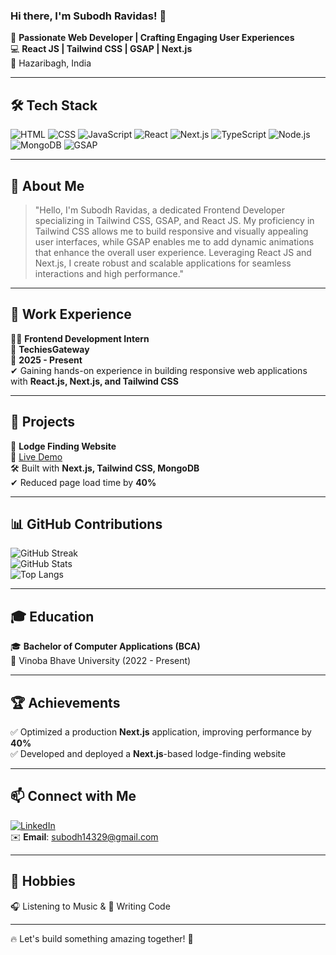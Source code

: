 ### Hi there, I'm Subodh Ravidas! 👋

🚀 **Passionate Web Developer | Crafting Engaging User Experiences**  
💻 **React JS | Tailwind CSS | GSAP | Next.js**  
📍 Hazaribagh, India  

---

## 🛠 Tech Stack

![HTML](https://img.shields.io/badge/-HTML-E34F26?style=flat-square&logo=html5&logoColor=white)
![CSS](https://img.shields.io/badge/-CSS-1572B6?style=flat-square&logo=css3&logoColor=white)
![JavaScript](https://img.shields.io/badge/-JavaScript-F7DF1E?style=flat-square&logo=javascript&logoColor=black)
![React](https://img.shields.io/badge/-React-61DAFB?style=flat-square&logo=react&logoColor=black)
![Next.js](https://img.shields.io/badge/-Next.js-000000?style=flat-square&logo=nextdotjs&logoColor=white)
![TypeScript](https://img.shields.io/badge/-TypeScript-3178C6?style=flat-square&logo=typescript&logoColor=white)
![Node.js](https://img.shields.io/badge/-Node.js-339933?style=flat-square&logo=node.js&logoColor=white)
![MongoDB](https://img.shields.io/badge/-MongoDB-47A248?style=flat-square&logo=mongodb&logoColor=white)
![GSAP](https://img.shields.io/badge/-GSAP-88CE02?style=flat-square&logo=greensock&logoColor=white)

---

## 📌 About Me

> "Hello, I'm Subodh Ravidas, a dedicated Frontend Developer specializing in Tailwind CSS, GSAP, and React JS. My proficiency in Tailwind CSS allows me to build responsive and visually appealing user interfaces, while GSAP enables me to add dynamic animations that enhance the overall user experience. Leveraging React JS and Next.js, I create robust and scalable applications for seamless interactions and high performance."

---

## 💼 Work Experience

👨‍💻 **Frontend Development Intern**  
🏢 **TechiesGateway**  
📅 **2025 - Present**  
✔ Gaining hands-on experience in building responsive web applications with **React.js, Next.js, and Tailwind CSS**

---

## 🎯 Projects

🔹 **Lodge Finding Website**  
🔗 [Live Demo](https://lodgeverse.netlify.app/)  
🛠 Built with **Next.js, Tailwind CSS, MongoDB**  
✔ Reduced page load time by **40%**

---

## 📊 GitHub Contributions

![GitHub Streak](https://github-readme-streak-stats.herokuapp.com/?user=SubodhRavidas&theme=radical&hide_border=true)  
![GitHub Stats](https://github-readme-stats.vercel.app/api?username=SubodhRavidas&show_icons=true&theme=radical&hide_border=true)  
![Top Langs](https://github-readme-stats.vercel.app/api/top-langs/?username=SubodhRavidas&layout=compact&theme=radical&hide_border=true)

---

## 🎓 Education

🎓 **Bachelor of Computer Applications (BCA)**  
📍 Vinoba Bhave University (2022 - Present)

---

## 🏆 Achievements

✅ Optimized a production **Next.js** application, improving performance by **40%**  
✅ Developed and deployed a **Next.js**-based lodge-finding website  

---

## 📫 Connect with Me

[![LinkedIn](https://img.shields.io/badge/-LinkedIn-0A66C2?style=flat-square&logo=linkedin&logoColor=white)](https://www.linkedin.com/in/subodhravidas/)  
✉️ **Email**: [subodh14329@gmail.com](mailto:subodh14329@gmail.com)  

---

## 🎵 Hobbies
🎧 Listening to Music & 🎨 Writing Code

---

🔥 Let's build something amazing together! 🚀
